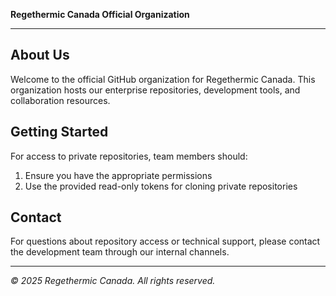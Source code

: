 **Regethermic Canada Official Organization**

---

## About Us

Welcome to the official GitHub organization for Regethermic Canada. This organization hosts our enterprise repositories, development tools, and collaboration resources.

## Getting Started

For access to private repositories, team members should:

1. Ensure you have the appropriate permissions
2. Use the provided read-only tokens for cloning private repositories

## Contact

For questions about repository access or technical support, please contact the development team through our internal channels.

---

*© 2025 Regethermic Canada. All rights reserved.*
